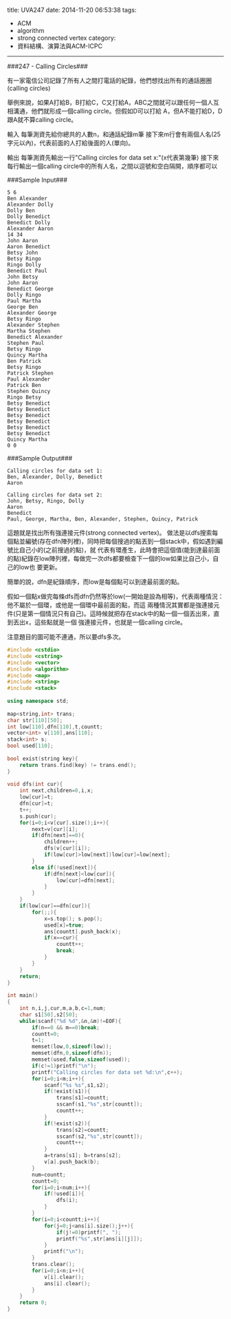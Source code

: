 title: UVA247 <Calling Circles>
date: 2014-11-20 06:53:38
tags:
- ACM
- algorithm
- strong connected vertex
category:
- 資料結構、演算法與ACM-ICPC
---
###247 - Calling Circles###
<!--more-->

有一家電信公司記錄了所有人之間打電話的紀錄，他們想找出所有的通話圈圈(calling circles)

舉例來說，如果A打給B，B打給C，C又打給A，ABC之間就可以跟任何一個人互相溝通，他們就形成一個calling circle。但假如D可以打給
A，但A不能打給D，D跟A就不算calling circle。

輸入
每筆測資先給你總共的人數n，和通話紀錄m筆
接下來m行會有兩個人名(25字元以內)，代表前面的人打給後面的人(單向)。

輸出
每筆測資先輸出一行"Calling circles for data set x:"(x代表第幾筆)
接下來每行輸出一個calling circle中的所有人名，之間以逗號和空白隔開，順序都可以


###Sample Input###

```
5 6
Ben Alexander
Alexander Dolly
Dolly Ben
Dolly Benedict
Benedict Dolly
Alexander Aaron
14 34
John Aaron
Aaron Benedict
Betsy John
Betsy Ringo
Ringo Dolly
Benedict Paul
John Betsy
John Aaron
Benedict George
Dolly Ringo
Paul Martha
George Ben
Alexander George
Betsy Ringo
Alexander Stephen
Martha Stephen
Benedict Alexander
Stephen Paul
Betsy Ringo
Quincy Martha
Ben Patrick
Betsy Ringo
Patrick Stephen
Paul Alexander
Patrick Ben
Stephen Quincy
Ringo Betsy
Betsy Benedict
Betsy Benedict
Betsy Benedict
Betsy Benedict
Betsy Benedict
Betsy Benedict
Quincy Martha
0 0
```

###Sample Output###

```
Calling circles for data set 1:
Ben, Alexander, Dolly, Benedict
Aaron

Calling circles for data set 2:
John, Betsy, Ringo, Dolly
Aaron
Benedict
Paul, George, Martha, Ben, Alexander, Stephen, Quincy, Patrick
```

這題就是找出所有強連接元件(strong connected vertex)。
做法是以dfs搜索每個點並編號(存在dfn陣列裡)，同時把每個搜過的點丟到一個stack中，假如遇到編號比自己小的(之前搜過的點)，就
代表有環產生，此時會把這個值(能到達最前面的點)紀錄在low陣列裡，每做完一次dfs都要檢查下一個的low如果比自己小，自己的low也
要更新。

簡單的說，dfn是紀錄順序，而low是每個點可以到達最前面的點。

假如一個點x做完每條dfs而dfn仍然等於low(一開始是設為相等)，代表兩種情況：他不屬於一個環，或他是一個環中最前面的點，而這
兩種情況其實都是強連接元件(只是第一個情況只有自己)。這時候就把存在stack中的點一個一個丟出來，直到丟出x，這些點就是一個
強連接元件，也就是一個calling circle。

注意題目的圖可能不連通，所以要dfs多次。

```c++
#include <cstdio>
#include <cstring>
#include <vector>
#include <algorithm>
#include <map>
#include <string>
#include <stack>
 
using namespace std;
 
map<string,int> trans;
char str[110][50];
int low[110],dfn[110],t,countt;
vector<int> v[110],ans[110];
stack<int> s;
bool used[110];
 
bool exist(string key){
    return trans.find(key) != trans.end();
}
 
void dfs(int cur){
    int next,children=0,i,x;
    low[cur]=t;
    dfn[cur]=t;
    t++;
    s.push(cur);
    for(i=0;i<v[cur].size();i++){
        next=v[cur][i];
        if(dfn[next]==0){
            children++;
            dfs(v[cur][i]);
            if(low[cur]>low[next])low[cur]=low[next];
        }
        else if(!used[next]){
            if(dfn[next]<low[cur]){
                low[cur]=dfn[next];
            }
        }
    }
    if(low[cur]==dfn[cur]){
        for(;;){
            x=s.top(); s.pop();
            used[x]=true;
            ans[countt].push_back(x);
            if(x==cur){
                countt++;
                break;
            }
        }
    }
    return;
}
  
int main()
{
    int n,i,j,cur,m,a,b,c=1,num;
    char s1[50],s2[50];
    while(scanf("%d %d",&n,&m)!=EOF){
        if(n==0 && m==0)break;
        countt=0;
        t=1;
        memset(low,0,sizeof(low));
        memset(dfn,0,sizeof(dfn));
        memset(used,false,sizeof(used));
        if(c!=1)printf("\n");
        printf("Calling circles for data set %d:\n",c++);
        for(i=0;i<m;i++){
            scanf("%s %s",s1,s2);
            if(!exist(s1)){
                trans[s1]=countt;
                sscanf(s1,"%s",str[countt]);
                countt++;
            }
            if(!exist(s2)){
                trans[s2]=countt;
                sscanf(s2,"%s",str[countt]);
                countt++;
            }
            a=trans[s1]; b=trans[s2];
            v[a].push_back(b);
        }
        num=countt;
        countt=0;
        for(i=0;i<num;i++){
            if(!used[i]){
                dfs(i);
            }
        }
        for(i=0;i<countt;i++){
            for(j=0;j<ans[i].size();j++){
                if(j!=0)printf(", ");
                printf("%s",str[ans[i][j]]);
            }
            printf("\n");
        }
        trans.clear();
        for(i=0;i<n;i++){
            v[i].clear();
            ans[i].clear();
        }
    }
    return 0;
}
```